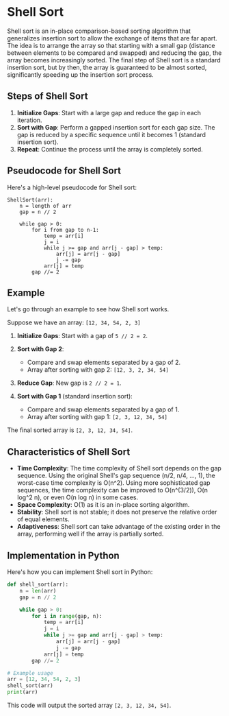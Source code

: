 # Shell Sort

Shell sort is an in-place comparison-based sorting algorithm that generalizes insertion sort to allow the exchange of items that are far apart. The idea is to arrange the array so that starting with a small gap (distance between elements to be compared and swapped) and reducing the gap, the array becomes increasingly sorted. The final step of Shell sort is a standard insertion sort, but by then, the array is guaranteed to be almost sorted, significantly speeding up the insertion sort process.

## Steps of Shell Sort

1. **Initialize Gaps**: Start with a large gap and reduce the gap in each iteration.
2. **Sort with Gap**: Perform a gapped insertion sort for each gap size. The gap is reduced by a specific sequence until it becomes 1 (standard insertion sort).
3. **Repeat**: Continue the process until the array is completely sorted.

## Pseudocode for Shell Sort

Here's a high-level pseudocode for Shell sort:

```
ShellSort(arr):
    n = length of arr
    gap = n // 2

    while gap > 0:
        for i from gap to n-1:
            temp = arr[i]
            j = i
            while j >= gap and arr[j - gap] > temp:
                arr[j] = arr[j - gap]
                j -= gap
            arr[j] = temp
        gap //= 2
```

## Example

Let's go through an example to see how Shell sort works.

Suppose we have an array: `[12, 34, 54, 2, 3]`

1. **Initialize Gaps**: Start with a gap of `5 // 2 = 2`.

2. **Sort with Gap 2**:
   - Compare and swap elements separated by a gap of 2.
   - Array after sorting with gap 2: `[12, 3, 2, 34, 54]`

3. **Reduce Gap**: New gap is `2 // 2 = 1`.

4. **Sort with Gap 1** (standard insertion sort):
   - Compare and swap elements separated by a gap of 1.
   - Array after sorting with gap 1: `[2, 3, 12, 34, 54]`

The final sorted array is `[2, 3, 12, 34, 54]`.

## Characteristics of Shell Sort

- **Time Complexity**: The time complexity of Shell sort depends on the gap sequence. Using the original Shell's gap sequence (n/2, n/4, ..., 1), the worst-case time complexity is O(n^2). Using more sophisticated gap sequences, the time complexity can be improved to O(n^(3/2)), O(n log^2 n), or even O(n log n) in some cases.
- **Space Complexity**: O(1) as it is an in-place sorting algorithm.
- **Stability**: Shell sort is not stable; it does not preserve the relative order of equal elements.
- **Adaptiveness**: Shell sort can take advantage of the existing order in the array, performing well if the array is partially sorted.

## Implementation in Python

Here's how you can implement Shell sort in Python:

```python
def shell_sort(arr):
    n = len(arr)
    gap = n // 2

    while gap > 0:
        for i in range(gap, n):
            temp = arr[i]
            j = i
            while j >= gap and arr[j - gap] > temp:
                arr[j] = arr[j - gap]
                j -= gap
            arr[j] = temp
        gap //= 2

# Example usage
arr = [12, 34, 54, 2, 3]
shell_sort(arr)
print(arr)
```

This code will output the sorted array `[2, 3, 12, 34, 54]`.